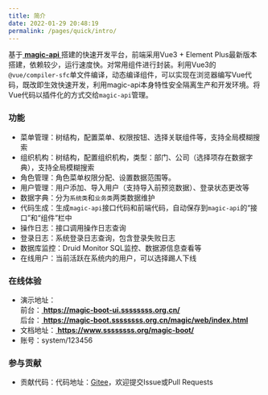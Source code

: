 ```yaml
---
title: 简介
date: 2022-01-29 20:48:19
permalink: /pages/quick/intro/
---
```


基于[ **magic-api** ](https://gitee.com/ssssssss-team/magic-api)搭建的快速开发平台，前端采用Vue3 + Element Plus最新版本搭建，依赖较少，运行速度快。对常用组件进行封装。利用Vue3的`@vue/compiler-sfc`单文件编译，动态编译组件，可以实现在浏览器编写Vue代码，既改即生效快速开发，利用magic-api本身特性安全隔离生产和开发环境。将Vue代码以插件化的方式交给`magic-api`管理。

### 功能
- 菜单管理：树结构，配置菜单、权限按钮、选择关联组件等，支持全局模糊搜索
- 组织机构：树结构，配置组织机构，类型：部门、公司（选择项存在数据字典），支持全局模糊搜索
- 角色管理：角色菜单权限分配、设置数据范围等。
- 用户管理：用户添加、导入用户（支持导入前预览数据）、登录状态更改等
- 数据字典：分为`系统类`和`业务类`两类数据维护
- 代码生成：生成`magic-api`接口代码和前端代码，自动保存到`magic-api`的“接口”和“组件”栏中
- 操作日志：接口调用操作日志查询
- 登录日志：系统登录日志查询，包含登录失败日志
- 数据库监控：Druid Monitor SQL监控、数据源信息查看等
- 在线用户：当前活跃在系统内的用户，可以选择踢人下线

### 在线体验
- 演示地址：  
  前台：[ **https://magic-boot-ui.ssssssss.org.cn/** ](https://magic-boot-ui.ssssssss.org.cn/)  
  后台：[ **https://magic-boot.ssssssss.org.cn/magic/web/index.html** ](https://magic-boot.ssssssss.org.cn/magic/web/index.html)
- 文档地址：[ **https://www.ssssssss.org/magic-boot/** ](https://www.ssssssss.org/magic-boot/)
- 账号：system/123456

### 参与贡献

- 贡献代码：代码地址：[Gitee](https://gitee.com/ssssssss-team/magic-boot)，欢迎提交Issue或Pull Requests 
